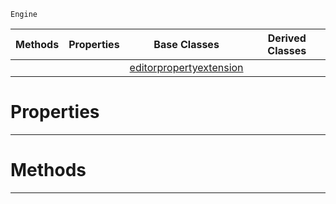  `Engine`

|Methods|Properties|Base Classes|Derived Classes|
|---|---|---|---|
| | |[editorpropertyextension](https://github.com/PlasmaEngine/PlasmaDocs/blob/master/code_reference/class_reference/editorpropertyextension.markdown)| |


 #  Properties


---  
 #  Methods


---  
 

 